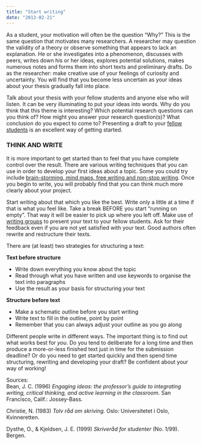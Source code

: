 ```yaml
---
title: "Start writing"
date: "2013-02-21"
---
```


As a student, your motivation will often be the question “Why?” This is the same question that motivates many researchers. A researcher may question the validity of a theory or observe something that appears to lack an explanation. He or she investigates into a phenomenon, discusses with peers, writes down his or her ideas, explores potential solutions, makes numerous notes and forms them into short texts and preliminary drafts. Do as the researcher: make creative use of your feelings of curiosity and uncertainty. You will find that you become less uncertain as your ideas about your thesis gradually fall into place.

Talk about your thesis with your fellow students and anyone else who will listen. It can be very illuminating to put your ideas into words. Why do you think that this theme is interesting? Which potential research questions can you think of? How might you answer your research question(s)? What conclusion do you expect to come to? Presenting a draft to your [fellow students](/en/writing/the-writing-process/writing-groups/ "Writing groups") is an excellent way of getting started.

### THINK AND WRITE

It is more important to get started than to feel that you have complete control over the result. There are various writing techniques that you can use in order to develop your first ideas about a topic. Some you could try include [brain-storming, mind maps, free writing and non-stop writing](/en/writing/the-writing-process/techniques-for-getting-started/ "Techniques for getting started"). Once you begin to write, you will probably find that you can think much more clearly about your project.

Start writing about that which you like the best. Write only a little at a time if that is what you feel like. Take a break BEFORE you start “running on empty”. That way it will be easier to pick up where you left off. Make use of [writing groups](/en/writing/the-writing-process/writing-groups/ "Writing groups") to present your text to your fellow students. Ask for their feedback even if you are not yet satisfied with your text. Good authors often rewrite and restructure their texts.

There are (at least) two strategies for structuring a text:

**Text before structure**

- Write down everything you know about the topic
- Read through what you have written and use keywords to organise the text into paragraphs
- Use the result as your basis for structuring your text

**Structure before text**

- Make a schematic outline before you start writing
- Write text to fill in the outline, point by point
- Remember that you can always adjust your outline as you go along

Different people write in different ways. The important thing is to find out what works best for _you_. Do you tend to deliberate for a long time and then produce a more-or-less finished text just in time for the submission deadline? Or do you need to get started quickly and then spend time structuring, rewriting and developing your draft? Be confident about your way of working!

Sources:  
Bean, J. C. (1996) _Engaging ideas: the professor’s guide to integrating writing, critical thinking, and active learning in the classroom_. San Francisco, Calif.: Jossey-Bass.

Christie, N. (1983) _Tolv råd om skriving._ Oslo: Universitetet i Oslo, Kvinneretten.

Dysthe, O., & Kjeldsen, J. E. (1999) _Skriveråd for studenter_ (No. 1/99). Bergen.
